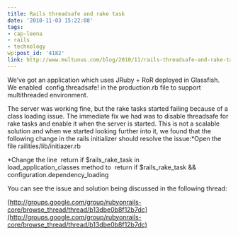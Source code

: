```yaml
---
title: Rails threadsafe and rake task
date: '2010-11-03 15:22:08'
tags:
- cap-leena
- rails
- technology
wp:post_id: '4182'
link: http://www.multunus.com/blog/2010/11/rails-threadsafe-and-rake-task/
---
```


We’ve got an application which uses JRuby + RoR deployed in Glassfish. We enabled 
config.threadsafe! in the production.rb file to support multithreaded environment.

The server was working fine, but the rake tasks started failing because of a class loading issue. The immediate fix we had was to disable threadsafe for rake tasks and enable it when the server is started. This is not a scalable solution and when we started looking further into it, we found that the following change in the rails initializer should resolve the issue:*Open the file railities/lib/initiazer.rb

    
*Change the line 
return if $rails_rake_task in 
load_application_classes method to 
return if $rails_rake_task && configuration.dependency_loading

You can see the issue and solution being discussed in the following thread:


[http://groups.google.com/group/rubyonrails-core/browse_thread/thread/b13dbe0b8f12b7dc](http://groups.google.com/group/rubyonrails-core/browse_thread/thread/b13dbe0b8f12b7dc)
